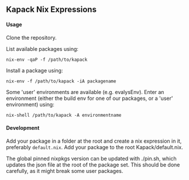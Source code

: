 ## Kapack Nix Expressions

#### Usage

Clone the repository.

List available packages using:
```
nix-env -qaP -f /path/to/kapack
```

Install a package using:
```
nix-env -f /path/to/kapack -iA packagename
```

Some 'user' environments are available (e.g. evalysEnv).
Enter an environment (either the build env for one of our packages,
or a 'user' environment) using:
```
nix-shell /path/to/kapack -A environmentname
```

#### Development

Add your package in a folder at the root and create a nix expression in it,
preferably `default.nix`. Add your package to the root Kapack/default.nix.

The global pinned nixpkgs version can be updated with ./pin.sh, which updates the json
file at the root of the package set. This should be done carefully, as it might break
some user packages.
